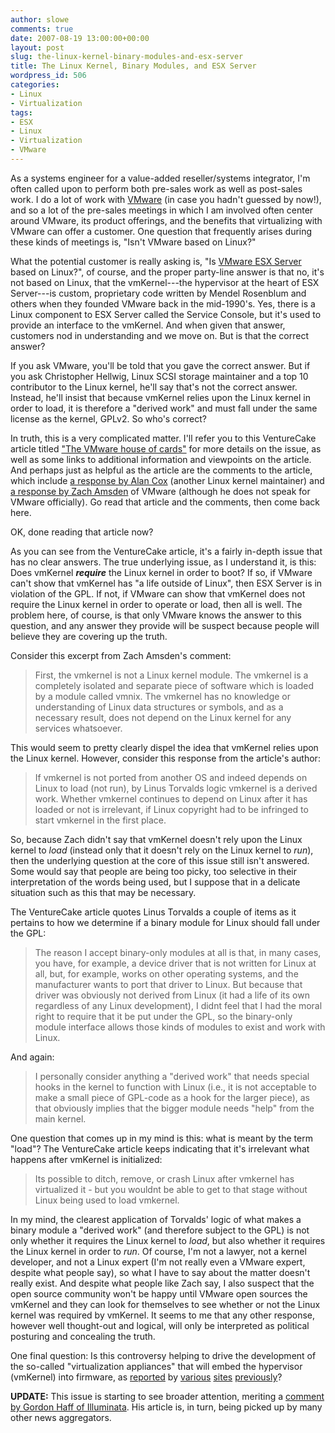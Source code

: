 ```yaml
---
author: slowe
comments: true
date: 2007-08-19 13:00:00+00:00
layout: post
slug: the-linux-kernel-binary-modules-and-esx-server
title: The Linux Kernel, Binary Modules, and ESX Server
wordpress_id: 506
categories:
- Linux
- Virtualization
tags:
- ESX
- Linux
- Virtualization
- VMware
---
```


As a systems engineer for a value-added reseller/systems integrator, I'm often called upon to perform both pre-sales work as well as post-sales work. I do a lot of work with [VMware](http://www.vmware.com/) (in case you hadn't guessed by now!), and so a lot of the pre-sales meetings in which I am involved often center around VMware, its product offerings, and the benefits that virtualizing with VMware can offer a customer. One question that frequently arises during these kinds of meetings is, "Isn't VMware based on Linux?"

What the potential customer is really asking is, "Is [VMware ESX Server](http://www.vmware.com/products/vi/esx/) based on Linux?", of course, and the proper party-line answer is that no, it's not based on Linux, that the vmKernel---the hypervisor at the heart of ESX Server---is custom, proprietary code written by Mendel Rosenblum and others when they founded VMware back in the mid-1990's. Yes, there is a Linux component to ESX Server called the Service Console, but it's used to provide an interface to the vmKernel. And when given that answer, customers nod in understanding and we move on. But is that the correct answer?

If you ask VMware, you'll be told that you gave the correct answer. But if you ask Christopher Hellwig, Linux SCSI storage maintainer and a top 10 contributor to the Linux kernel, he'll say that's not the correct answer. Instead, he'll insist that because vmKernel relies upon the Linux kernel in order to load, it is therefore a "derived work" and must fall under the same license as the kernel, GPLv2. So who's correct?

In truth, this is a very complicated matter. I'll refer you to this VentureCake article titled ["The VMware house of cards"](http://www.venturecake.com/the-vmware-house-of-cards/) for more details on the issue, as well as some links to additional information and viewpoints on the article. And perhaps just as helpful as the article are the comments to the article, which include [a response by Alan Cox](http://www.venturecake.com/the-vmware-house-of-cards/#comment-1282) (another Linux kernel maintainer) and [a response by Zach Amsden](http://www.venturecake.com/the-vmware-house-of-cards/#comment-1385) of VMware (although he does not speak for VMware officially). Go read that article and the comments, then come back here.

OK, done reading that article now?

As you can see from the VentureCake article, it's a fairly in-depth issue that has no clear answers. The true underlying issue, as I understand it, is this: Does vmKernel **_require_** the Linux kernel in order to boot? If so, if VMware can't show that vmKernel has "a life outside of Linux", then ESX Server is in violation of the GPL. If not, if VMware can show that vmKernel does not require the Linux kernel in order to operate or load, then all is well. The problem here, of course, is that only VMware knows the answer to this question, and any answer they provide will be suspect because people will believe they are covering up the truth.

Consider this excerpt from Zach Amsden's comment:

>First, the vmkernel is not a Linux kernel module. The vmkernel is a completely isolated and separate piece of software which is loaded by a module called vmnix. The vmkernel has no knowledge or understanding of Linux data structures or symbols, and as a necessary result, does not depend on the Linux kernel for any services whatsoever.

This would seem to pretty clearly dispel the idea that vmKernel relies upon the Linux kernel. However, consider this response from the article's author:

>If vmkernel is not ported from another OS and indeed depends on Linux to load (not run), by Linus Torvalds logic vmkernel is a derived work. Whether vmkernel continues to depend on Linux after it has loaded or not is irrelevant, if Linux copyright had to be infringed to start vmkernel in the first place.

So, because Zach didn't say that vmKernel doesn't rely upon the Linux kernel to _load_ (instead only that it doesn't rely on the Linux kernel to _run_), then the underlying question at the core of this issue still isn't answered. Some would say that people are being too picky, too selective in their interpretation of the words being used, but I suppose that in a delicate situation such as this that may be necessary.

The VentureCake article quotes Linus Torvalds a couple of items as it pertains to how we determine if a binary module for Linux should fall under the GPL:

>The reason I accept binary-only modules at all is that, in many cases, you have, for example, a device driver that is not written for Linux at all, but, for example, works on other operating systems, and the manufacturer wants to port that driver to Linux. But because that driver was obviously not derived from Linux (it had a life of its own regardless of any Linux development), I didnt feel that I had the moral right to require that it be put under the GPL, so the binary-only module interface allows those kinds of modules to exist and work with Linux.

And again:

>I personally consider anything a "derived work" that needs special hooks in the kernel to function with Linux (i.e., it is not acceptable to make a small piece of GPL-code as a hook for the larger piece), as that obviously implies that the bigger module needs "help" from the main kernel.

One question that comes up in my mind is this: what is meant by the term "load"? The VentureCake article keeps indicating that it's irrelevant what happens after vmKernel is initialized:

>Its possible to ditch, remove, or crash Linux after vmkernel has virtualized it - but you wouldnt be able to get to that stage without Linux being used to load vmkernel.

In my mind, the clearest application of Torvalds' logic of what makes a binary module a "derived work" (and therefore subject to the GPL) is not only whether it requires the Linux kernel to _load_, but also whether it requires the Linux kernel in order to _run_. Of course, I'm not a lawyer, not a kernel developer, and not a Linux expert (I'm not really even a VMware expert, despite what people say), so what I have to say about the matter doesn't really exist. And despite what people like Zach say, I also suspect that the open source community won't be happy until VMware open sources the vmKernel and they can look for themselves to see whether or not the Linux kernel was required by vmKernel. It seems to me that any other response, however well thought-out and logical, will only be interpreted as political posturing and concealing the truth.

One final question: Is this controversy helping to drive the development of the so-called "virtualization appliances" that will embed the hypervisor (vmKernel) into firmware, as [reported](http://searchservervirtualization.techtarget.com/originalContent/0,289142,sid94_gci1260992,00.html) by [various](http://www.thincomputing.net/newsitem3416.html) [sites](http://www.vmweekly.com/news/20070618/2/) [previously](http://www.virtualization.info/2007/06/vmware-esx-server-lite-edition-coming.html)?

**UPDATE:** This issue is starting to see broader attention, meriting a [comment by Gordon Haff of Illuminata](http://www.illuminata.com/perspectives/?p=347). His article is, in turn, being picked up by many other news aggregators.
